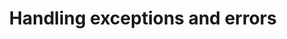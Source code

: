 ---
title: 'Handling exceptions and errors'
metaTitle: 'Handling exceptions and errors (Reference)'
metaDescription: 'This page covers how to handle exceptions and errors'
hide_table_of_contents: true
---